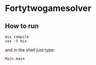 # Fortytwogamesolver
## How to run


```
mix compile
iex -S mix
```

and in the shell just type:

```elixir
Main.main
```
